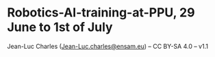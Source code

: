 # Robotics-AI-training-at-PPU, 29 June to 1st of July

Jean-Luc Charles (Jean-Luc.charles@ensam.eu) – CC BY-SA 4.0 – v1.1

